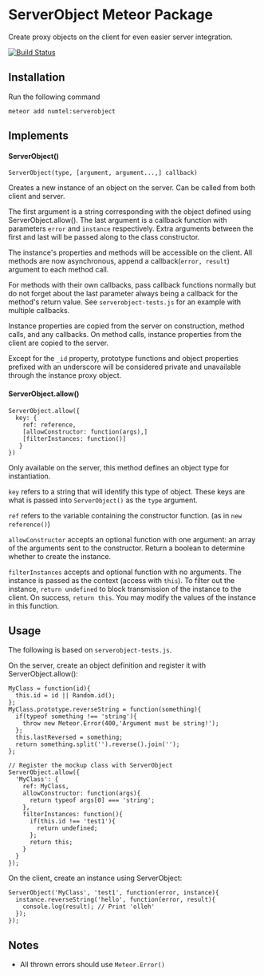 # ServerObject Meteor Package

Create proxy objects on the client for even easier server integration.

[![Build Status](https://travis-ci.org/numtel/serverobject.svg?branch=master)](https://travis-ci.org/numtel/serverobject)

## Installation

Run the following command

    meteor add numtel:serverobject

## Implements

#### ServerObject()

    ServerObject(type, [argument, argument...,] callback)

Creates a new instance of an object on the server. 
Can be called from both client and server.

The first argument is a string corresponding with the object defined using ServerObject.allow().
The last argument is a callback function with parameters `error` and `instance` respectively.
Extra arguments between the first and last will be passed along to the class constructor.

The instance's properties and methods will be accessible on the client. 
All methods are now asynchronous, append a callback(`error, result`) argument to each method call.

For methods with their own callbacks, pass callback functions normally but do not forget about the last parameter always being a callback for the method's return value. See `serverobject-tests.js` for an example with multiple callbacks.

Instance properties are copied from the server on construction, method calls, and any callbacks.
On method calls, instance properties from the client are copied to the server.

Except for the `_id` property, prototype functions and object properties prefixed with an underscore will be considered private and unavailable through the instance proxy object.

#### ServerObject.allow()

    ServerObject.allow({
      key: {
        ref: reference, 
        [allowConstructor: function(args),]
        [filterInstances: function()]
       }
    })

Only available on the server, this method defines an object type for instantiation.

`key` refers to a string that will identify this type of object. These keys are what is passed into `ServerObject()` as the `type` argument.

`ref` refers to the variable containing the constructor function. (as in `new reference()`)

`allowConstructor` accepts an optional function with one argument: an array of the arguments sent to the constructor. Return a boolean to determine whether to create the instance.

`filterInstances` accepts and optional function with no arguments. The instance is passed as the context (access with `this`). To filter out the instance, `return undefined` to block transmission of the instance to the client. On success, `return this`. You may modify the values of the instance in this function.

## Usage

The following is based on `serverobject-tests.js`.

On the server, create an object definition and register it with ServerObject.allow():

    MyClass = function(id){
      this.id = id || Random.id();
    };
    MyClass.prototype.reverseString = function(something){
      if(typeof something !== 'string'){
        throw new Meteor.Error(400,'Argument must be string!');
      };
      this.lastReversed = something;
      return something.split('').reverse().join('');
    };

    // Register the mockup class with ServerObject
    ServerObject.allow({
      'MyClass': {
        ref: MyClass,
        allowConstructor: function(args){
          return typeof args[0] === 'string';
        },
        filterInstances: function(){
          if(this.id !== 'test1'){
            return undefined;
          };
          return this;
        }
      }
    });


On the client, create an instance using ServerObject:

    ServerObject('MyClass', 'test1', function(error, instance){
      instance.reverseString('hello', function(error, result){
        console.log(result); // Print 'olleh'
      });
    });

## Notes

* All thrown errors should use `Meteor.Error()`
